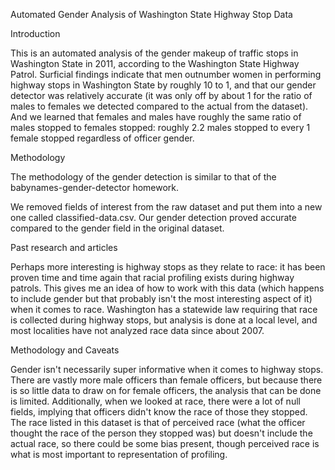 Automated Gender Analysis of Washington State Highway Stop Data


Introduction

This is an automated analysis of the gender makeup of traffic stops in Washington State in 2011, according to the Washington State Highway Patrol. Surficial findings indicate that men outnumber women in performing highway stops in Washington State by roughly 10 to 1, and that our gender detector was relatively accurate (it was only off by about 1 for the ratio of males to females we detected compared to the actual from the dataset). And we learned that females and males have roughly the same ratio of males stopped to females stopped: roughly 2.2 males stopped to every 1 female stopped regardless of officer gender.


Methodology

The methodology of the gender detection is similar to that of the babynames-gender-detector homework.

We removed fields of interest from the raw dataset and put them into a new one called classified-data.csv. Our gender detection proved accurate compared to the gender field in the original dataset. 


Past research and articles

Perhaps more interesting is highway stops as they relate to race: it has been proven time and time again that racial profiling exists during highway patrols. This gives me an idea of how to work with this data (which happens to include gender but that probably isn't the most interesting aspect of it) when it comes to race. Washington has a statewide law requiring that race is collected during highway stops, but analysis is done at a local level, and most localities have not analyzed race data since about 2007. 


Methodology and Caveats

Gender isn't necessarily super informative when it comes to highway stops. There are vastly more male officers than female officers, but because there is so little data to draw on for female officers, the analysis that can be done is limited. Additionally, when we looked at race, there were a lot of null fields, implying that officers didn't know the race of those they stopped. The race listed in this dataset is that of perceived race (what the officer thought the race of the person they stopped was) but doesn't include the actual race, so there could be some bias present, though perceived race is what is most important to representation of profiling. 
